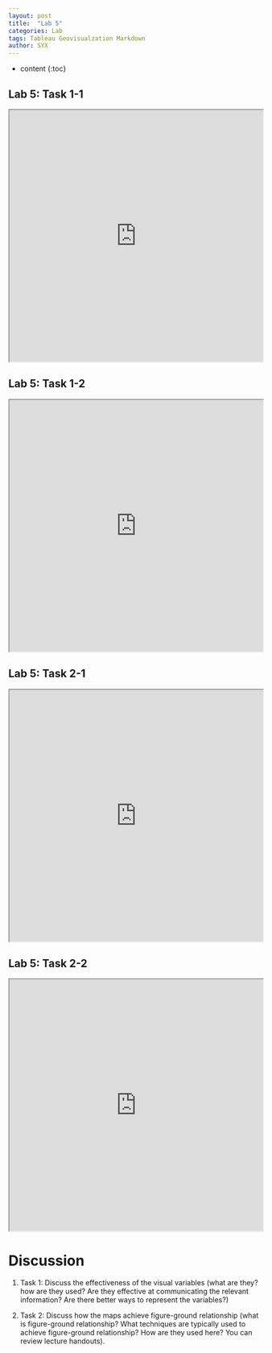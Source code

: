 ```yaml
---
layout: post
title:  "Lab 5"
categories: Lab
tags: Tableau Geovisualzation Markdown
author: SYX
---
```


* content
{:toc}

## Lab 5: Task 1-1
<iframe src="https://public.tableau.com/views/Lab5_105/Task1-1?:showVizHome=no&:embed=true&:toolbar=yes&allowFullScreen=true" width="100%" height="500"></iframe>








## Lab 5: Task 1-2
<iframe src="https://public.tableau.com/views/Lab5_105/Task1-2?:showVizHome=no&:embed=yes&:toolbar=yes" width="100%" height="500"></iframe>


## Lab 5: Task 2-1
<iframe src="https://public.tableau.com/views/Lab5Task2-1/Task2-1?:showVizHome=no&:embed=true&:toolbar=yes" width="100%" height="500"></iframe>


## Lab 5: Task 2-2
<iframe src="https://public.tableau.com/views/Lab5_105/Task2-2?:showVizHome=no&:embed=true&:toolbar=yes" width="100%" height="500"></iframe>




# Discussion
1. Task 1: Discuss the effectiveness of the visual variables (what are they? how are they used? Are they
effective at communicating the relevant information? Are there better ways to represent the
variables?)



 
2. Task 2: Discuss how the maps achieve figure-ground relationship (what is figure-ground
relationship? What techniques are typically used to achieve figure-ground relationship? How are
they used here? You can review lecture handouts).